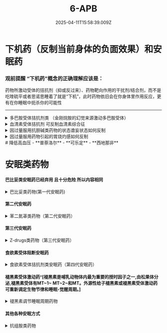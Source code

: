 ﻿---
title: 6-APB
description: 
published: true
date: 2025-04-11T15:58:39.009Z
tags: 
editor: markdown
dateCreated: 2025-04-11T15:58:34.573Z
---

# 下机药（反制当前身体的负面效果）和安眠药
### 观前提醒 “下机药”概念的正确理解应该是：
药物所激动受体的拮抗剂（抑或反过来）、药物靶向作用的干扰剂/结合剂，而不是吃喹硫平或者思诺思睡着了就是“下机”，此时药物依旧会在你身体里作用反应，更有在你睡眠中扼杀你的可能性

---


<details>
  <summary>多巴胺受体拮抗剂类 （金刚烷胺的幻觉来源激动多巴胺受体）</summary>

  - [罗通定](/drug/罗通定)---------**推荐**
  
  - [布南色林](/drug/布南色林)
  
  - [氯丙嗪](/drug/CPZ)
  
  - [氟哌啶醇](/drug/氟哌啶醇)
  
  - [舒必利](/drug/舒必利)
  
  - [异丙嗪](/drug/异丙嗪)
  
  - [喹硫平](/drug/QTP)
  
</details>

    
<details>    
  <summary>血清素受体拮抗剂 可反制血清素综合征 </summary>
  
  - *[赛庚啶](/drug/赛庚啶)-------推荐
  
  - [喹硫平](/drug/QTP)
  
  - [溴隐亭](/drug/溴隐亭)
  
  - [氯丙嗪](/drug/CPZ)
  
  - [异丙嗪](/drug/异丙嗪)
  
  - [舒必利](/drug/舒必利)
  
</details>
     
  
  <details> 
<summary> 因过量服用抗胆碱类药物的状态谵妄状态如何反制 </summary>
  
  抗N胆碱：抽烟、尼古丁贴片
  
  抗M胆碱：确定当前是谵妄状态再服用1-2t[胆碱酯酶抑制剂](/drug/ChEI)
  
  
  
  </details> 
  
  <details>
  <summary>因过量服用药物引起的胃烧灼感如何反制</summary>
 ［铝碳酸镁咀嚼片］
  
  ［碳酸氢钠片］
  </details>
# 降低高血压
- **普萘洛尔**
- **可乐定**
- **西地那非**
  
  
  
# 安眠类药物

#### 巴比妥类安眠药已经弃用 且十分危险 所以内容相同

 <details> 
  <summary>巴比妥类药物(第一代安眠药)</summary>
  
  - [阿洛巴比妥](/drug/巴比妥类安眠药)
  - [异戊巴比妥](/drug/巴比妥类安眠药)
  - [阿普巴比妥](/drug/巴比妥类安眠药)
  - [巴比妥](/drug/巴比妥类安眠药)
  - [巴比妥](/drug/巴比妥类安眠药)
  - [溴烯巴比妥](/drug/巴比妥类安眠药)
  - [戊巴比妥](/drug/巴比妥类安眠药)
  - [苯巴比妥](/drug/巴比妥类安眠药)
  - [司可巴比妥](/drug/巴比妥类安眠药)
  
  </details>
     
####    第二代安眠药 
  <details> 
   <summary>苯二氮䓬类药物（第二代安眠药）</summary>
 
  - [三唑仑](/drug/三唑仑)
  - [奥沙西泮](/drug/奥沙西泮)
  - [阿普唑仑](/drug/阿普唑仑)
  - [艾司唑仑](/drug/艾司唑仑)
  - [劳拉西泮](/drug/劳拉西泮)
  - [替马西泮](/drug/替马西泮)
  - [氯硝西泮](/drug/氯硝西泮)
  - [地西泮](/drug/地西泮)
  - [氯西泮](/drug/氯西泮)
  - [氯氮卓](/drug/氯氮卓)
  - [夸西泮](/drug/夸西泮)

  </details>
 
#### 第三代安眠药 

  <details> 
  <summary>Z-drugs类药物（第三代安眠药）</summary>
  
  - [唑吡坦](/drug/唑吡坦)^[英语文名Zolpidem]
  - [佐匹克隆](/drug/佐匹克隆)^[英语文名Zopiclone]
  - [右佐匹克隆](/drug/右佐匹克隆)
  - [扎来普隆](/drug/扎来普隆)^[英语文名Zaleplon]
  
  </details>
  
#### 食欲素受体阻断安眠药
  
  <details>
  <summary>食欲素受体拮抗剂类安眠药（第四代安眠药）</summary>
  
  - [苏沃雷生](/drug/苏沃雷生)
  - [达利雷生](/drug/达利雷生)
  - [莱博雷生](/drug/莱博雷生)
  
  </details>
  
#### 褪黑素受体激动药^[褪黑素是哺乳动物体内最为重要的授时因子之一,由松果体分泌,褪黑素受体有MT~1~ MT~2~和MT。外源性给子褪黑素或褪黑素受体激动药可重新调定生物节律和睡眠-觉醒周期。]

<details>
  <summary>褪黑素调节睡眠周期药物</summary>
  
  - 雷美替胺
  - 阿戈拉美丁
  
  </details>
  
  #### 其他各种安眠方式
  
  <details>
  <summary>抗组胺类药物</summary>
  
  - [氯苯那敏](/drug/氯苯那敏)
  - [溴苯那敏](/drug/溴苯那敏)
  - [多西拉敏](/drug/多西拉敏)
  - [多塞平](/drug/Doxepin）
  - [异丙嗪](/drug/异丙嗪)
  底下这些都挺烂的，除非真的睡不着不然最好别吃
  - [喹硫平](/drug/QTP)
  - 苯硝那敏
  - 奥氮平
  - 米氮平
  - 氯氮平
  
  </details>
  
  
  
  
  
